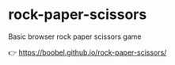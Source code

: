 # rock-paper-scissors
Basic browser rock paper scissors game

👉 https://boobel.github.io/rock-paper-scissors/
